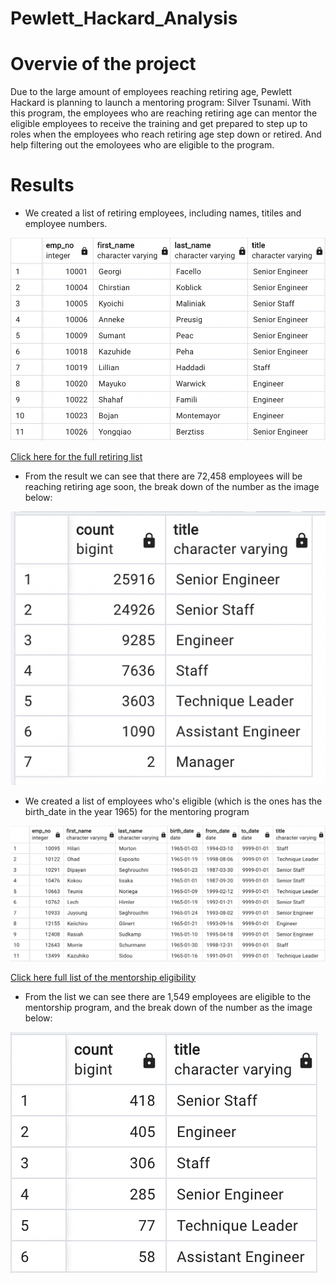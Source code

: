 # Pewlett_Hackard_Analysis

# Overvie of the project
Due to the large amount of employees reaching retiring age, Pewlett Hackard is planning to launch a mentoring program: Silver Tsunami. With this program, the employees who are reaching retiring age can mentor the eligible employees to receive the training and get prepared to step up to roles when the employees who reach retiring age step down or retired. And help filtering out the emoloyees who are eligible to the program.
# Results
- We created a list of retiring employees, including names, titiles and employee numbers.

![Retiring list](Resources/retiring_list.png)

[Click here for the full retiring list](Data/unique_title.csv)


- From the result we can see that there are 72,458 employees will be reaching retiring age soon, the break down of the number as the image below:

![Retiring counts by titles](Resources/retiring_titles_count.png)

- We created a list of employees who's eligible (which is the ones has the birth_date in the year 1965) for the mentoring program

![Mentorship eligibilty](Resources/mentorship_eligibility.png)

[Click here full list of the mentorship eligibility](Data/mentorship_eligibility.csv)

- From the list we can see there are 1,549 employees are eligible to the mentorship program, and the break down of the number as the image below:

![Mentorship eligibility counts](Resources/mentorship_count.png)
